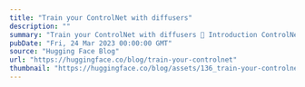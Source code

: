 ```yaml
---
title: "Train your ControlNet with diffusers"
description: ""
summary: "Train your ControlNet with diffusers 🧨 Introduction ControlNet is a neural network structure that al..."
pubDate: "Fri, 24 Mar 2023 00:00:00 GMT"
source: "Hugging Face Blog"
url: "https://huggingface.co/blog/train-your-controlnet"
thumbnail: "https://huggingface.co/blog/assets/136_train-your-controlnet/thumbnail.png"
---
```



